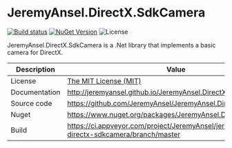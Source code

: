 # JeremyAnsel.DirectX.SdkCamera

[![Build status](https://ci.appveyor.com/api/projects/status/12wfkv0nx4onj2m4/branch/master?svg=true)](https://ci.appveyor.com/project/JeremyAnsel/jeremyansel-directx-sdkcamera/branch/master)
[![NuGet Version](https://buildstats.info/nuget/JeremyAnsel.DirectX.SdkCamera)](https://www.nuget.org/packages/JeremyAnsel.DirectX.SdkCamera)
![License](https://img.shields.io/github/license/JeremyAnsel/JeremyAnsel.DirectX.SdkCamera)

JeremyAnsel.DirectX.SdkCamera is a .Net library that implements a basic camera for DirectX.

Description     | Value
----------------|----------------
License         | [The MIT License (MIT)](https://github.com/JeremyAnsel/JeremyAnsel.DirectX.SdkCamera/blob/master/LICENSE.txt)
Documentation   | http://jeremyansel.github.io/JeremyAnsel.DirectX.SdkCamera
Source code     | https://github.com/JeremyAnsel/JeremyAnsel.DirectX.SdkCamera
Nuget           | https://www.nuget.org/packages/JeremyAnsel.DirectX.SdkCamera
Build           | https://ci.appveyor.com/project/JeremyAnsel/jeremyansel-directx-sdkcamera/branch/master

